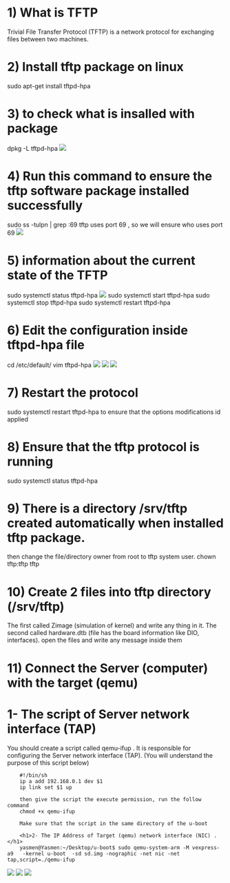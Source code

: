 <h1>1) What is TFTP</h1>
Trivial File Transfer Protocol (TFTP) is a network protocol for exchanging files between two machines.

<h1>2)  Install tftp package on linux</h1>
sudo apt-get install tftpd-hpa

<h1>3)  to check what is insalled with package</h1>
dpkg -L tftpd-hpa
<img src="Screenshot from 2024-07-25 06-11-01.png">


<h1>4) Run this command to ensure the tftp software package installed successfully</h1>
sudo ss -tulpn | grep :69
tftp uses port 69 , so we will ensure who uses port 69
<img src="Screenshot from 2024-07-25 05-18-52.png">

<h1>5)  information about the current state of the TFTP </h1>
sudo systemctl status tftpd-hpa
<img src="Screenshot from 2024-07-25 05-51-44.png">
sudo systemctl start tftpd-hpa
sudo systemctl stop tftpd-hpa
sudo systemctl restart tftpd-hpa

<h1>6)  Edit the configuration inside tftpd-hpa file </h1>
cd /etc/default/
vim tftpd-hpa
<img src="Screenshot from 2024-07-25 05-59-12.png">
<img src="Screenshot from 2024-07-25 05-59-45.png">
<img src="Screenshot from 2024-07-25 06-00-27.png">

<h1>7)  Restart the protocol </h1>
sudo systemctl restart tftpd-hpa
to ensure that the options modifications id applied

<h1>8)  Ensure that the tftp protocol is running </h1>
sudo systemctl status tftpd-hpa

<h1>9)  There is a directory /srv/tftp created automatically when installed tftp package. </h1>
then change the file/directory owner from root to tftp system user.
chown tftp:tftp tftp 

<h1>10)  Create 2 files into tftp directory (/srv/tftp) </h1>
The first called Zimage (simulation of kernel) and write any thing in it.
The second called hardware.dtb (file has the board information like DIO, interfaces).
open the files and write any message inside them

<h1>11)  Connect the Server (computer) with the target (qemu) </h1>
        <h1>1- The script of Server network interface (TAP)</h1>
        You should create a script called qemu-ifup . It is responsible for configuring the Server            network interface (TAP). (You will understand the purpose of this script below)

        #!/bin/sh
        ip a add 192.168.0.1 dev $1
        ip link set $1 up

        then give the script the execute permission, run the follow command
        chmod +x qemu-ifup

        Make sure that the script in the same directory of the u-boot

        <h1>2- The IP Address of Target (qemu) network interface (NIC) . </h1>
        yasmen@Yasmen:~/Desktop/u-boot$ sudo qemu-system-arm -M vexpress-a9   -kernel u-boot  -sd sd.img -nographic -net nic -net tap,script=./qemu-ifup
<img src="Screenshot from 2024-07-25 09-05-35.png">

<img src="Screenshot from 2024-07-28 05-59-35.png">

<img src="Screenshot from 2024-07-28 06-00-05.png">
        
        

        

        




